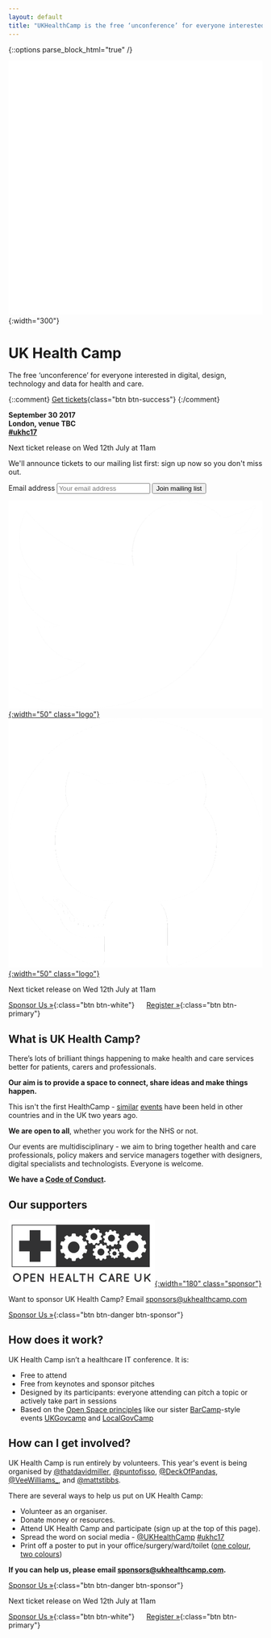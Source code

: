 ```yaml
---
layout: default
title: "UKHealthCamp is the free ‘unconference’ for everyone interested in digital, design and data for health and care"
---
```

{::options parse_block_html="true" /}

<div class="jumbotron">

![UKHealthCamp Logo](images/ukhealthcamp_logo.png){:width="300"}

# UK Health Camp
The free ‘unconference’ for everyone interested in digital, design, technology and data for health and care.

{::comment}
[Get tickets](https://ti.to/ukhealthcamp/2017){class="btn btn-success"}
{:/comment}

**September 30 2017  
London, venue TBC  
[#ukhc17](https://twitter.com/search?q=%23ukhc17)**

Next ticket release on Wed 12th July at 11am

We'll announce tickets to our mailing list first: sign up now so you don't miss out.

<form action="//ukhealthcamp.us11.list-manage.com/subscribe/post?u=d6e1cdf0510d674a480518c55&amp;id=359b65b939" method="post">
<label class="sr-only" for="mce-EMAIL">Email address</label>
<input type="email" name="EMAIL" id="mce-EMAIL" placeholder="Your email address">
<button type="submit" class="btn btn-info" name="subscribe" id="mc-embedded-subscribe">Join mailing list</button>
</form>

[![Twitter](images/twitter_logo.png){:width="50" class="logo"}](https://twitter.com/UKHealthCamp)
[![GitHub](images/github_logo.png){:width="50" class="logo"}](https://github.com/UKHealthCamp)

</div>

<div class="section cta">

Next ticket release on Wed 12th July at 11am

[Sponsor Us &raquo;][1]{:class="btn btn-white"}
&nbsp;&nbsp;&nbsp;&nbsp; [Register &raquo;][2]{:class="btn btn-primary"}

[1]: https://paper.dropbox.com/doc/UKHealthCamp-sponsorship-VwrXp3lWzdGRqQo1PGf13
[2]: https://ti.to/ukhealthcamp/2017

</div>


<div class="section">

## What is UK Health Camp?
There’s lots of brilliant things happening to make health and care services better for patients, carers and professionals.

**Our aim is to provide a space to connect, share ideas and make things happen.**

This isn't the first HealthCamp - [similar](http://healthca.mp) [events](https://en.wikipedia.org/wiki/HealthCamp) have been held in other countries and in the UK two years ago.

**We are open to all**, whether you work for the NHS or not.

Our events are multidisciplinary - we aim to bring together health and care professionals, policy makers and service managers together with designers, digital specialists and technologists. Everyone is welcome.

**We have a [Code of Conduct](/code-of-conduct).**

## Our supporters

[![Open Health Care](images/openhealthcare.png){:width="180" class="sponsor"}](http://openhealthcare.org.uk/)

Want to sponsor UK Health Camp? Email [sponsors@ukhealthcamp.com](mailto:sponsors@ukhealthcamp.com)

[Sponsor Us &raquo;][1]{:class="btn btn-danger btn-sponsor"}

</div>


<div class="section blue">

## How does it work?
UK Health Camp isn’t a healthcare IT conference. It is:

- Free to attend
- Free from keynotes and sponsor pitches
- Designed by its participants: everyone attending can pitch a topic or actively take part in sessions
- Based on the [Open Space principles](https://en.wikipedia.org/wiki/Open_Space_Technology) like our sister [BarCamp](http://barcamp.org)-style events [UKGovcamp](http://www.ukgovcamp.com) and [LocalGovCamp](http://localgovdigital.info/localgovcamp/) 

</div>


<div class="section orange">

## How can I get involved?
UK Health Camp is run entirely by volunteers. This year's event is being organised by [@thatdavidmiller](http://twitter.com/thatdavidmiller), [@puntofisso](http://twitter.com/puntofisso), [@DeckOfPandas](http://twitter.com/deckofpandas), [@VeeWilliams_](http://twitter.com/VeeWilliams_), and [@mattstibbs](http://twitter.com/mattstibbs).

There are several ways to help us put on UK Health Camp:
- Volunteer as an organiser.
- Donate money or resources.
- Attend UK Health Camp and participate (sign up at the top of this page).
- Spread the word on social media - [@UKHealthCamp](https://twitter.com/UKHealthCamp) [#ukhc17](https://twitter.com/search?q=%23ukhc17&amp;src=typd)
- Print off a poster to put in your office/surgery/ward/toilet ([one colour](branding/posters/poster_mono.pdf), [two colours](branding/posters/poster_twocolours.pdf))

**If you can help us, please email [sponsors@ukhealthcamp.com](mailto:sponsors@ukhealthcamp.com).**

[Sponsor Us &raquo;][1]{:class="btn btn-danger btn-sponsor"}

</div>


<div class="section cta">

Next ticket release on Wed 12th July at 11am

[Sponsor Us &raquo;][1]{:class="btn btn-white"}
&nbsp;&nbsp;&nbsp;&nbsp; [Register &raquo;][2]{:class="btn btn-primary"}

</div>